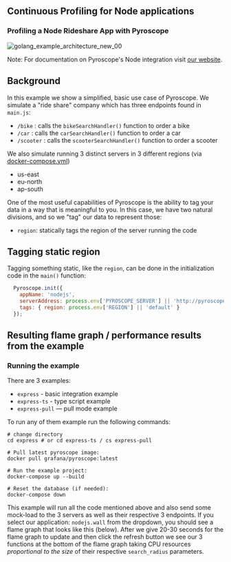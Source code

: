 ## Continuous Profiling for Node applications
### Profiling a Node Rideshare App with Pyroscope

![golang_example_architecture_new_00](https://user-images.githubusercontent.com/23323466/173370161-f8ba5c0a-cacf-4b3b-8d84-dd993019c486.gif)

Note: For documentation on Pyroscope's Node integration visit [our website](https://grafana.com/docs/pyroscope/latest/configure-client/language-sdks/nodejs/).

## Background
In this example we show a simplified, basic use case of Pyroscope. We simulate a "ride share" company which has three endpoints found in `main.js`:
- `/bike`    : calls the `bikeSearchHandler()` function to order a bike
- `/car`     : calls the `carSearchHandler()` function to order a car
- `/scooter` : calls the `scooterSearchHandler()` function to order a scooter

We also simulate running 3 distinct servers in 3 different regions (via [docker-compose.yml](./express/docker-compose.yml))
- us-east
- eu-north
- ap-south

One of the most useful capabilities of Pyroscope is the ability to tag your data in a way that is meaningful to you. In this case, we have two natural divisions, and so we "tag" our data to represent those:
- `region`: statically tags the region of the server running the code


## Tagging static region
Tagging something static, like the `region`, can be done in the initialization code in the `main()` function:
```js
  Pyroscope.init({
    appName: 'nodejs',
    serverAddress: process.env['PYROSCOPE_SERVER'] || 'http://pyroscope:4040',
    tags: { region: process.env['REGION'] || 'default' }
  });
```

## Resulting flame graph / performance results from the example
### Running the example

There are 3 examples:
* `express` - basic integration example
* `express-ts` - type script example
* `express-pull` — pull mode example

To run any of them example run the following commands:
```shell
# change directory
cd express # or cd express-ts / cs express-pull

# Pull latest pyroscope image:
docker pull grafana/pyroscope:latest

# Run the example project:
docker-compose up --build

# Reset the database (if needed):
docker-compose down
```

This example will run all the code mentioned above and also send some mock-load to the 3 servers as well as their respective 3 endpoints. If you select our application: `nodejs.wall` from the dropdown, you should see a flame graph that looks like this (below). After we give 20-30 seconds for the flame graph to update and then click the refresh button we see our 3 functions at the bottom of the flame graph taking CPU resources _proportional to the size_ of their respective `search_radius` parameters.
